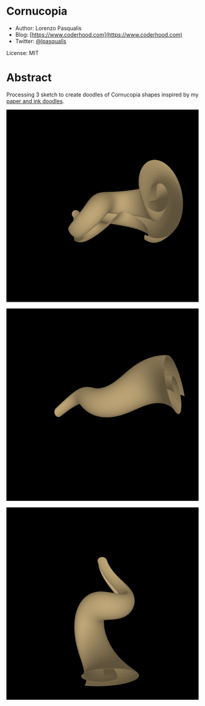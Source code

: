 # Cornucopia

* Author: Lorenzo Pasqualis
* Blog: [https://www.coderhood.com](https://www.coderhood.com)
* Twitter: [@lpasqualis](http://www.twitter.com/lpasqualis)

License: MIT

# Abstract
Processing 3 sketch to create doodles of Cornucopia shapes inspired by my [paper and ink doodles](https://www.coderhood.com/doodle-tuesday-tangle-scrolls/).

![](imgs/example1.png)

![](imgs/example2.png)

![](imgs/example3.png)
